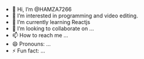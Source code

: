 - 👋 Hi, I’m @HAMZA7266
- 👀 I’m interested in programming and video editing.
- 🌱 I’m currently learning Reactjs
- 💞️ I’m looking to collaborate on ...
- 📫 How to reach me ...
- 😄 Pronouns: ...
- ⚡ Fun fact: ...

<!---
HAMZA7266/HAMZA7266 is a ✨ special ✨ repository because its `README.md` (this file) appears on your GitHub profile.
You can click the Preview link to take a look at your changes.
--->
